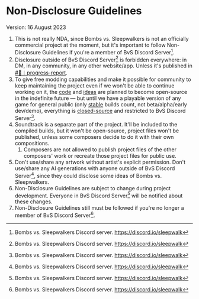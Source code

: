 # Non-Disclosure Guidelines

Version: 16 August 2023

1. This is not really NDA, since Bombs vs. Sleepwalkers is not an officially commercial project at the moment, but it's important to follow Non-Disclosure Guidelines if you're a member of BvS Discord Server[^1].
2. Disclosure outside of BvS Discord Server[^1] is forbidden everywhere: in DM, in any community, in any other website/app. Unless it's published in [#📢︱progress-report](https://discord.com/channels/1040941619488239638/1140272532071661638).
3. To give free modding capabilities and make it possible for community to keep maintaining the project even if we won't be able to continue working on it, the <u>code</u> and <u>ideas</u> are planned to become open-source in the indefinite future — but until we have a playable version of any game for general public (only <u>stable</u> builds count, not beta/alpha/early dev/demo), everything is <u>closed-source</u> and restricted to BvS Discord Server[^1].
4. Soundtrack is a separate part of the project. It'll be included to the compiled builds, but it won't be open-source, project files won't be published, unless some composers decide to do it with their own compositions.
    1. Composers are not allowed to publish project files of the other composers' work or recreate those project files for public use.
5. Don't use/share any artwork without artist's explicit permission. Don't use/share any AI generations with anyone outside of BvS Discord Server[^1], since they could disclose some ideas of Bombs vs. Sleepwalkers.
6. Non-Disclosure Guidelines are subject to change during project development. Everyone in BvS Discord Server[^1] will be notified about these changes.
7. Non-Disclosure Guidelines still must be followed if you're no longer a member of BvS Discord Server[^1].

[^1]: Bombs vs. Sleepwalkers Discord server. https://discord.io/sleepwalk

